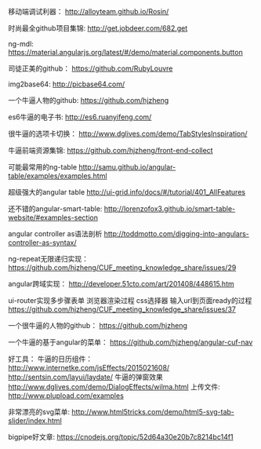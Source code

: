 移动端调试利器：
http://alloyteam.github.io/Rosin/

时尚最全github项目集锦:
http://get.jobdeer.com/682.get

ng-mdl:
https://material.angularjs.org/latest/#/demo/material.components.button

司徒正美的github：
https://github.com/RubyLouvre

img2base64:
http://picbase64.com/


一个牛逼人物的github:
https://github.com/hjzheng

es6牛逼的电子书:
http://es6.ruanyifeng.com/

很牛逼的选项卡切换：
http://www.dglives.com/demo/TabStylesInspiration/

牛逼前端资源集锦:
https://github.com/hjzheng/front-end-collect


可能最常用的ng-table
http://samu.github.io/angular-table/examples/examples.html


超级强大的angular table
http://ui-grid.info/docs/#/tutorial/401_AllFeatures

还不错的angular-smart-table:
http://lorenzofox3.github.io/smart-table-website/#examples-section

angular controller as语法剖析
http://toddmotto.com/digging-into-angulars-controller-as-syntax/

ng-repeat无限递归实现：
https://github.com/hjzheng/CUF_meeting_knowledge_share/issues/29


angular跨域实现：
http://developer.51cto.com/art/201408/448615.htm


ui-router实现多步骤表单
浏览器渲染过程
css选择器
输入url到页面ready的过程
https://github.com/hjzheng/CUF_meeting_knowledge_share/issues/37


一个很牛逼的人物的github：
https://github.com/hjzheng


一个牛逼的基于angular的菜单：
https://github.com/hjzheng/angular-cuf-nav

好工具：
牛逼的日历组件：
http://www.internetke.com/jsEffects/2015021608/
http://sentsin.com/layui/laydate/
牛逼的弹窗效果
http://www.dglives.com/demo/DialogEffects/wilma.html
上传文件:
http://www.plupload.com/examples



非常漂亮的svg菜单:
http://www.html5tricks.com/demo/html5-svg-tab-slider/index.html

bigpipe好文章:
https://cnodejs.org/topic/52d64a30e20b7c8214bc14f1
